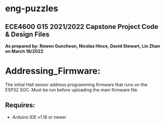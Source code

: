 # eng-puzzles
## ECE4600 G15 2021/2022 Capstone Project Code & Design Files
**As prepared by: Rowen Guncheon, Nicolas Hince, David Stewart, Lin Zhan on March 18/2022**

# Addressing_Firmware:
  The initial Hall sensor address programming firmware that runs on the ESP32 SOC. Must be run before uploading the main firmware file.

## Requires:
- Arduino IDE v1.18 or newer
